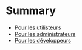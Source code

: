 # Summary

* [Pour les utilisteurs](docs/pour_les_utilisteurs.md)
* [Pour les administrateurs](docs/pour_les_administrateurs.md)
* [Pour les développeurs](docs/pour_les_developpeurs.md)

